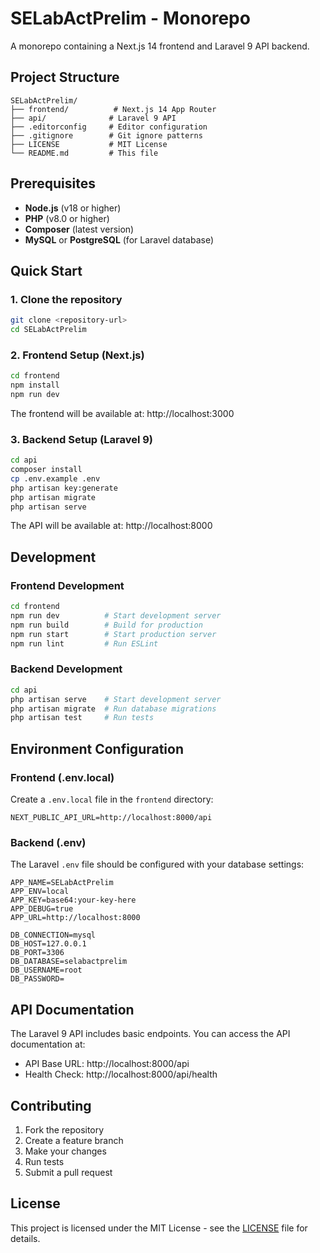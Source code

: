 # SELabActPrelim - Monorepo

A monorepo containing a Next.js 14 frontend and Laravel 9 API backend.

## Project Structure

```
SELabActPrelim/
├── frontend/          # Next.js 14 App Router
├── api/              # Laravel 9 API
├── .editorconfig     # Editor configuration
├── .gitignore        # Git ignore patterns
├── LICENSE           # MIT License
└── README.md         # This file
```

## Prerequisites

- **Node.js** (v18 or higher)
- **PHP** (v8.0 or higher)
- **Composer** (latest version)
- **MySQL** or **PostgreSQL** (for Laravel database)

## Quick Start

### 1. Clone the repository

```bash
git clone <repository-url>
cd SELabActPrelim
```

### 2. Frontend Setup (Next.js)

```bash
cd frontend
npm install
npm run dev
```

The frontend will be available at: http://localhost:3000

### 3. Backend Setup (Laravel 9)

```bash
cd api
composer install
cp .env.example .env
php artisan key:generate
php artisan migrate
php artisan serve
```

The API will be available at: http://localhost:8000

## Development

### Frontend Development

```bash
cd frontend
npm run dev          # Start development server
npm run build        # Build for production
npm run start        # Start production server
npm run lint         # Run ESLint
```

### Backend Development

```bash
cd api
php artisan serve    # Start development server
php artisan migrate  # Run database migrations
php artisan test     # Run tests
```

## Environment Configuration

### Frontend (.env.local)

Create a `.env.local` file in the `frontend` directory:

```env
NEXT_PUBLIC_API_URL=http://localhost:8000/api
```

### Backend (.env)

The Laravel `.env` file should be configured with your database settings:

```env
APP_NAME=SELabActPrelim
APP_ENV=local
APP_KEY=base64:your-key-here
APP_DEBUG=true
APP_URL=http://localhost:8000

DB_CONNECTION=mysql
DB_HOST=127.0.0.1
DB_PORT=3306
DB_DATABASE=selabactprelim
DB_USERNAME=root
DB_PASSWORD=
```

## API Documentation

The Laravel 9 API includes basic endpoints. You can access the API documentation at:

- API Base URL: http://localhost:8000/api
- Health Check: http://localhost:8000/api/health

## Contributing

1. Fork the repository
2. Create a feature branch
3. Make your changes
4. Run tests
5. Submit a pull request

## License

This project is licensed under the MIT License - see the [LICENSE](LICENSE) file for details.
